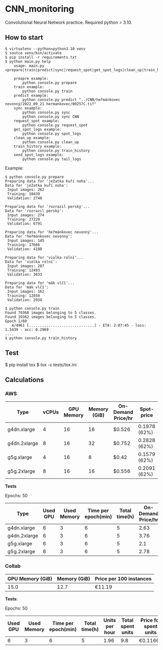 # CNN_monitoring
Convolutional Neural Network practice. Required python > 3.10.

## How to start
```
$ virtualenv --python=python3.10 venv
$ soutce venv/bin/activate
$ pip install -r requirements.txt
$ python main.py help
    usage: main.py <prepare|train|predict|sync|request_spot|get_spot_logs|clean_up|train_history|send_spot_logs>

    preapre example: 
        python console.py prepare
    train example: 
        python console.py train
    predict example: 
        python console.py predict "../CNN/heřmánkovec nevonný/2022_09_21 hermankovec/00257C.tif"
    sync example: 
        python console.py sync
        python console.py sync CNN
    request_spot example: 
        python console.py request_spot
    get_spot_logs example: 
        python console.py spot_logs
    clean_up example: 
        python console.py clean_up
    train_history example: 
        python console.py train_history
    send_spot_logs example: 
        python console.py tail_logs
```

Example:

```
$ python console.py prepare
Preparing data for 'ježatka kuří noha'...
Data for 'ježatka kuří noha':
 Input images: 262
 Training: 10439
 Validation: 2740

Preparing data for 'rozrazil perský'...
Data for 'rozrazil perský':
 Input images: 274
 Training: 27220
 Validation: 6791

Preparing data for 'heřmánkovec nevonný'...
Data for 'heřmánkovec nevonný':
 Input images: 145
 Training: 17666
 Validation: 4180

Preparing data for 'violka rolní'...
Data for 'violka rolní':
 Input images: 287
 Training: 12493
 Validation: 3033

Preparing data for 'mák vlčí'...
Data for 'mák vlčí':
 Input images: 162
 Training: 12859
 Validation: 2934

$ python console.py train
Found 79368 images belonging to 5 classes.
Found 19362 images belonging to 5 classes.
Epoch 1/60
   4/4961 [..............................] - ETA: 2:07:45 - loss: 1.5439 - acc: 0.2969
....
$ python console.py train_history
```

## Test
$ pip install tox
$ tox -c tests/tox.ini


## Calculations

### AWS

|Type|vCPUs|GPU Memory|Memory (GiB)|On-Demand Price/hr|Spot-price|
| --- | --- | --- | --- | --- | --- |
|g4dn.xlarge|4|16|16|$0.526|0.1978 (62%)|
|g4dn.2xlarge|8|16|32|$0.752|0.2828 (62%)|
|g5g.xlarge|4|16|8|$0.42|0.1579 (62%)|
|g5g.2xlarge|8|16|16|$0.556|0.2091 (62%)|


**Tests**

Epochs: 50

|Type|Used GPU|Used Memory|Time per epoch(min)|Total time(h)|On-Demand Price/hr|Spot-price|
| --- | --- | --- | --- | --- | --- | --- |
|g4dn.xlarge|6|3|6|5|2.63|0.989|
|g4dn.2xlarge|6|3|6|5|3.76|1.414|
|g5g.xlarge|6|3|6|5|2.1|0.7895|
|g5g.2xlarge|6|3|6|5|2.78|1.0455|

### Collab

|GPU Memory (GiB)|Memory (GiB)|Price per 100 instances|
| --- | --- | --- |
|15.0|12.7| €11.19|

**Tests**:

Epochs: 50

|Used GPU|Used Memory|Time per epoch(min)|Total time(h)|Units per hour|Total spent units|Price for spent units|
| --- | --- | --- | --- | --- | --- | --- |
|6|3|6|5|1.96|9.8|€0.11662